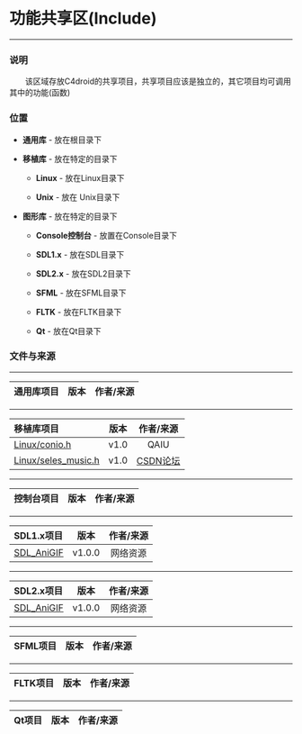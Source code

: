 # 功能共享区(Include)

---

### 说明

&emsp;&emsp;该区域存放C4droid的共享项目，共享项目应该是独立的，其它项目均可调用其中的功能(函数)

### 位置

+ **通用库** - 放在根目录下

+ **移植库** - 放在特定的目录下

    + **Linux** - 放在Linux目录下

    + **Unix** - 放在 Unix目录下

+ **图形库** - 放在特定的目录下

    + **Console控制台** - 放置在Console目录下

    + **SDL1.x** - 放在SDL目录下

    + **SDL2.x** - 放在SDL2目录下

    + **SFML** - 放在SFML目录下

    + **FLTK** - 放在FLTK目录下

    + **Qt** - 放在Qt目录下

### 文件与来源

---

| 通用库项目 | 版本 | 作者/来源 |
| :-------- | :---: | :------: |

---

| 移植库项目 | 版本 | 作者/来源 |
| :------- | :---: | :-----: |
| [Linux/conio.h]("Linux/conio.h") | v1.0 | QAIU |
| [Linux/seles_music.h]("Linux/conio.h") | v1.0 | [CSDN论坛]("http://m.blog.csdn.net/tanningzhong/article/details/48002101") |

---

| 控制台项目 | 版本 | 作者/来源 |
| :------- | :---: | :-----: |

---

| SDL1.x项目 | 版本 | 作者/来源 |
| :-------- | :---: | :-----: |
| [SDL_AniGIF]("SDL/SDL_AniGIF") | v1.0.0 | 网络资源 |

---

| SDL2.x项目 | 版本 | 作者/来源 |
| :-------- | :---: | :-----: |
| [SDL_AniGIF]("SDL2/SDL_AniGIF") | v1.0.0 | 网络资源 |

---

| SFML项目 | 版本 | 作者/来源 |
| :------ | :---: | :-----: |

---

| FLTK项目 | 版本 | 作者/来源 |
| :------ | :---: | :-----: |

---

| Qt项目 | 版本 | 作者/来源 |
| :---- | :---: | :-----: |